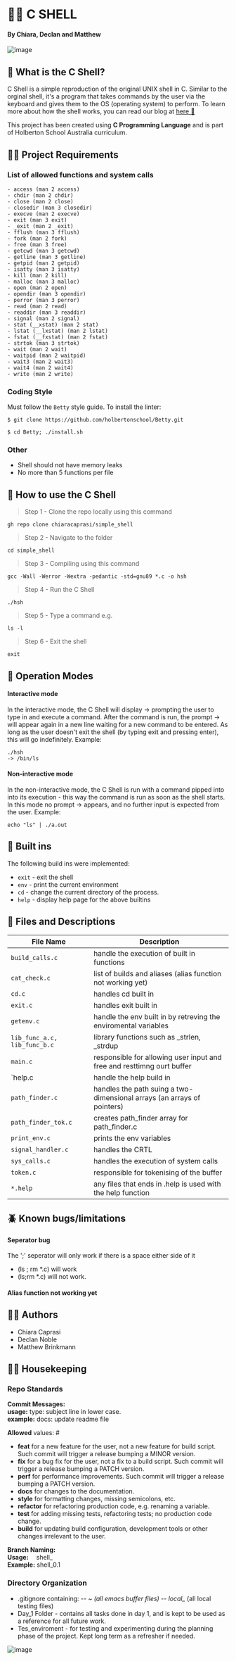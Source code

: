#  🌊🐚 C SHELL 
#### By Chiara, Declan and Matthew

![image](https://user-images.githubusercontent.com/91517809/162679712-709fb667-2104-4ae7-ba2d-a6ebc898f9dc.png)


## 🦀 What is the C Shell? 

C Shell is a simple reproduction of the original UNIX shell in C. Similar to the orginal shell, it's a program that takes commands by the user via the keyboard and gives them to the OS (operating system) to perform. 
To learn more about how the shell works, you can read our blog at [here 🔗](https://medium.com/@chiaracaprasi/how-the-shell-works)

This project has been created using **C Programming Language** and is part of Holberton School Australia curriculum. 


## 🧜🏻 Project Requirements 

### List of allowed functions and system calls
````
- access (man 2 access)
- chdir (man 2 chdir)
- close (man 2 close)
- closedir (man 3 closedir)
- execve (man 2 execve)
- exit (man 3 exit)
- _exit (man 2 _exit)
- fflush (man 3 fflush)
- fork (man 2 fork)
- free (man 3 free)
- getcwd (man 3 getcwd)
- getline (man 3 getline)
- getpid (man 2 getpid)
- isatty (man 3 isatty)
- kill (man 2 kill)
- malloc (man 3 malloc)
- open (man 2 open)
- opendir (man 3 opendir)
- perror (man 3 perror)
- read (man 2 read)
- readdir (man 3 readdir)
- signal (man 2 signal)
- stat (__xstat) (man 2 stat)
- lstat (__lxstat) (man 2 lstat)
- fstat (__fxstat) (man 2 fstat)
- strtok (man 3 strtok)
- wait (man 2 wait)
- waitpid (man 2 waitpid)
- wait3 (man 2 wait3)
- wait4 (man 2 wait4)
- write (man 2 write)
````

### Coding Style

Must follow the ```Betty``` style guide. To install the linter: 

```
$ git clone https://github.com/holbertonschool/Betty.git

$ cd Betty; ./install.sh
```

### Other 

- Shell should not have memory leaks
- No more than 5 functions per file


## 🦪 How to use the C Shell 

> Step 1 - Clone the repo locally using this command 
```
gh repo clone chiaracaprasi/simple_shell
```
> Step 2 - Navigate to the folder 
```
cd simple_shell
```
> Step 3 - Compiling using this command 
```
gcc -Wall -Werror -Wextra -pedantic -std=gnu89 *.c -o hsh 
```

> Step 4 - Run the C Shell
```
./hsh
```
> Step 5 - Type a command e.g.
```
ls -l 
```
> Step 6 - Exit the shell 
```
exit 
```

## 🤿 Operation Modes

#### Interactive mode
In the interactive mode, the C Shell will display -> prompting the user to type in and execute a command. After the command is run, the prompt -> will appear again in a new line waiting for a new command to be entered. As long as the user doesn't exit the shell (by typing exit and pressing enter), this will go indefinitely. 
Example: 
```
./hsh
-> /bin/ls
```

#### Non-interactive mode

In the non-interactive mode, the C Shell is run with a command pipped into into its execution - this way the command is run as soon as the shell starts. In this mode no prompt -> appears, and no further input is expected from the user.
Example:

```
echo "ls" | ./a.out 
```

## 🐙 Built ins
 
The following build ins were implemented: 

- ```exit``` - exit the shell 
- ```env``` - print the current environment
- ```cd``` - change the current directory of the process.
- ```help``` - display help page for the above builtins 

## 🦦 Files and Descriptions

|  File Name |         Description         |
|----------------|----------------------------------------------|
| `build_calls.c` | handle the execution of built in functions
| `cat_check.c` | list of builds and aliases (alias function not working yet) |
| `cd.c` | handles cd built in |
| `exit.c` | handles exit built in |
| `getenv.c` | handle the env built in by retreving the enviromental variables| 
| `lib_func_a.c, lib_func_b.c` | library functions such as _strlen, _strdup | 
|`main.c`| responsible for allowing user input and free and resttimng ourt buffer |
| `help.c | handle the help build in | 
|`path_finder.c`|handles the path suing a two-dimensional arrays (an arrays of pointers)|
|`path_finder_tok.c`| creates path_finder array for path_finder.c 
| `print_env.c` | prints the env variables |
| `signal_handler.c` | handles the CRTL
|`sys_calls.c` | handles the execution of system calls 
|`token.c` | responsible for tokenising of the buffer|
|`*.help`| any files that ends in .help is used with the help function



## 🪲 Known bugs/limitations

#### Seperator bug
The ';' seperator will only work if there is a space either side of it   
- (ls ; rm *.c) will work      
- (ls;rm *.c) will not work.     

#### Alias function not working yet 

## ✍🏽 Authors

- Chiara Caprasi
- Declan Noble
- Matthew Brinkmann 


## 🧹🧺 Housekeeping


### Repo Standards
**Commit Messages:**   
**usage:** type: subject line in lower case.   
**example:** docs: update readme file   

**Allowed** <type> values: #
- **feat** for a new feature for the user, not a new feature for build script. Such commit will trigger a release bumping a MINOR version.
- **fix** for a bug fix for the user, not a fix to a build script. Such commit will trigger a release bumping a PATCH version.
- **perf** for performance improvements. Such commit will trigger a release bumping a PATCH version.
- **docs** for changes to the documentation.
- **style** for formatting changes, missing semicolons, etc.
- **refactor** for refactoring production code, e.g. renaming a variable.
- **test** for adding missing tests, refactoring tests; no production code change.
- **build** for updating build configuration, development tools or other changes irrelevant to the user.
   
**Branch Naming:**   
**Usage:**   shell_<tasknumber>   
**Example:** shell_0.1   

### Directory Organization 
- .gitignore containing: 
-- *~ (all emacs buffer files)
-- local_* (all local testing files)
- Day_1 Folder - contains all tasks done in day 1, and is kept to be used as a reference for all future work.
- Tes_enviroment - for testing and experimenting during the planning phase of the project. Kept long term as a refresher if needed.
   
![image](https://user-images.githubusercontent.com/91517809/162389572-c197bc8a-315a-4c22-8c3b-aac698625e25.png)

  
  

